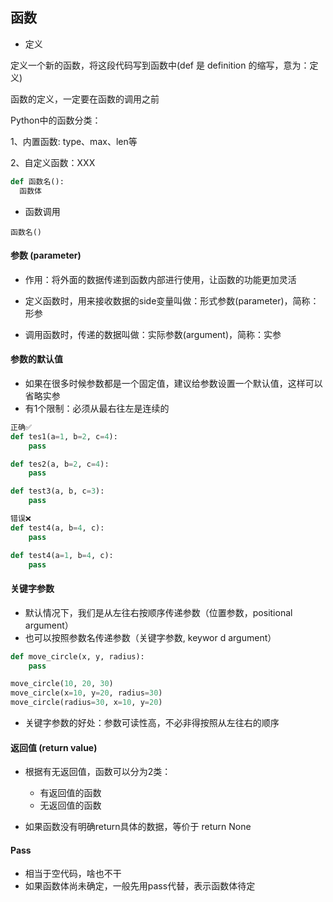 ## 函数

* 定义

定义一个新的函数，将这段代码写到函数中(def 是 definition 的缩写，意为：定义)

函数的定义，一定要在函数的调用之前

Python中的函数分类：

1、内置函数: type、max、len等

2、自定义函数：XXX

```python
def 函数名():
  函数体
```

* 函数调用

```pyth
函数名()
```

#### 参数 (parameter)

* 作用：将外面的数据传递到函数内部进行使用，让函数的功能更加灵活

* 定义函数时，用来接收数据的side变量叫做：形式参数(parameter)，简称：形参
* 调用函数时，传递的数据叫做：实际参数(argument)，简称：实参

#### 参数的默认值

* 如果在很多时候参数都是一个固定值，建议给参数设置一个默认值，这样可以省略实参
* 有1个限制：必须从最右往左是连续的

```python
正确✅
def tes1(a=1, b=2, c=4):
    pass

def tes2(a, b=2, c=4):
    pass

def test3(a, b, c=3):
    pass
```

```python
错误❌
def test4(a, b=4, c):
    pass

def test4(a=1, b=4, c):
    pass
```

#### 关键字参数

* 默认情况下，我们是从左往右按顺序传递参数（位置参数，positional argument）
* 也可以按照参数名传递参数（关键字参数, keywor d argument）

```python
def move_circle(x, y, radius):
    pass

move_circle(10, 20, 30)
move_circle(x=10, y=20, radius=30)
move_circle(radius=30, x=10, y=20)
```

* 关键字参数的好处：参数可读性高，不必非得按照从左往右的顺序

#### 返回值 (return value)

* 根据有无返回值，函数可以分为2类：
  * 有返回值的函数
  * 无返回值的函数

* 如果函数没有明确return具体的数据，等价于 return None

#### Pass

* 相当于空代码，啥也不干
* 如果函数体尚未确定，一般先用pass代替，表示函数体待定
